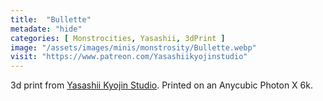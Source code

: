 ```yaml
---
title:  "Bullette"
metadate: "hide"
categories: [ Monstrocities, Yasashii, 3dPrint ]
image: "/assets/images/minis/monstrosity/Bullette.webp"
visit: "https://www.patreon.com/Yasashiikyojinstudio"
---
```

3d print from [Yasashii Kyojin Studio](https://www.patreon.com/Yasashiikyojinstudio). 
Printed on an Anycubic Photon X 6k.